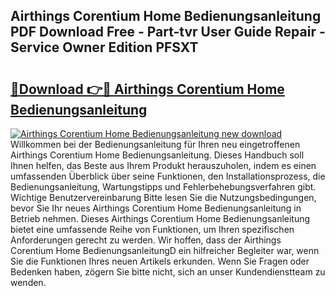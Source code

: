 ## Airthings Corentium Home Bedienungsanleitung PDF Download Free - Part-tvr User Guide Repair - Service Owner Edition PFSXT

# <h2><a href="http://df4gpb3.blite.top/?on=Airthings+Corentium+Home+Bedienungsanleitung">🔗Download 👉🔴 Airthings Corentium Home Bedienungsanleitung</a></h2>

[![Airthings Corentium Home Bedienungsanleitung new download](https://i.imgur.com/lujVjoI.png)](http://df4gpb3.blite.top/?on=Airthings+Corentium+Home+Bedienungsanleitung)
Willkommen bei der Bedienungsanleitung für Ihren neu eingetroffenen Airthings Corentium Home Bedienungsanleitung. Dieses Handbuch soll Ihnen helfen, das Beste aus Ihrem Produkt herauszuholen, indem es einen umfassenden Überblick über seine Funktionen, den Installationsprozess, die Bedienungsanleitung, Wartungstipps und Fehlerbehebungsverfahren gibt. Wichtige Benutzervereinbarung Bitte lesen Sie die Nutzungsbedingungen, bevor Sie Ihr neues Airthings Corentium Home Bedienungsanleitung in Betrieb nehmen. Dieses Airthings Corentium Home Bedienungsanleitung bietet eine umfassende Reihe von Funktionen, um Ihren spezifischen Anforderungen gerecht zu werden. Wir hoffen, dass der Airthings Corentium Home BedienungsanleitungD ein hilfreicher Begleiter war, wenn Sie die Funktionen Ihres neuen Artikels erkunden. Wenn Sie Fragen oder Bedenken haben, zögern Sie bitte nicht, sich an unser Kundendienstteam zu wenden.
